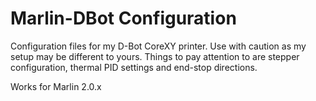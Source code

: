 # Marlin-DBot Configuration

Configuration files for my D-Bot CoreXY printer. Use with caution as my setup may be different to yours. Things to pay attention to are stepper configuration, thermal PID settings and end-stop directions.

Works for Marlin 2.0.x

